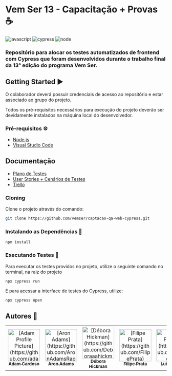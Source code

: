 [JAVASCRIPT__BADGE]: https://img.shields.io/badge/Javascript-000?style=for-the-badge&logo=javascript
[CYPRESS_BADGE]:https://img.shields.io/badge/Cypress-cypress?style=for-the-badge&logo=cypress&logoColor=white
[NODE_BADGE]:https://img.shields.io/badge/Node.JS-4a4f4b?style=for-the-badge&logo=node.js&logoColor=white


# Vem Ser 13 - Capacitação + Provas ☕

![javascript][JAVASCRIPT__BADGE]
![cypress][CYPRESS_BADGE]
![node][NODE_BADGE]

### Repositório para alocar os testes automatizados de frontend com Cypress que foram desenvolvidos durante o trabalho final da 13° edição do programa Vem Ser.

## Getting Started ▶️

O colaborador deverá possuir credenciais de acesso ao repositório e estar associado ao grupo do projeto.

Todos os pré-requisitos necessários para execução do projeto deverão ser devidamente instalados na máquina local do desenvolvedor.

### Pré-requisitos ⚙️

- [Node.js](https://nodejs.org/en)
- [Visual Studio Code](https://code.visualstudio.com/)

## Documentação
- [Plano de Testes](https://docs.google.com/document/d/1VYfTStATCmQv_4LrLfesFFRp3tFiYMGKj9X8MYQ-TIw)
- [User Stories + Cenários de Testes](https://drive.google.com/file/d/1sUtOdkRkSD8SSjM0HYnmp3xVuOXup5Eh/view)
- [Trello](https://trello.com/b/y0mKWbUq/captação-provas)

<h3>Cloning</h3>

Clone o projeto através do comando:

```bash
git clone https://github.com/vemser/captacao-qa-web-cypress.git
```

### Instalando as Dependências 💾

```shell
npm install
```
### Executando Testes 🔨
Para executar os testes providos no projeto, utilize o seguinte comando no terminal, na raiz do projeto
```shell
npx cypress run
```

E para acessar a interface de testes do Cypress, utilize:
```bash
npx cypress open
```
## Autores 🤝
<table>
  <tr>
    <td align="center">
      <a href="#">
        <img src="https://avatars.githubusercontent.com/u/45438661?v=4" width="100px;" alt="[Adam Profile Picture](https://github.com/adamcardoso)"/><br>
        <sub>
          <b>Adam Cardoso</b>
        </sub>
      </a>
    </td>
    <td align="center">
      <a href="#">
        <img src="https://avatars.githubusercontent.com/u/41453845?v=4" width="100px;" alt="[Aron Adams](https://github.com/AronAdamsRapetto)"/><br>
        <sub>
          <b>Aron Adams</b>
        </sub>
      </a>
    </td>
    <td align="center">
      <a href="#">
        <img src="https://avatars.githubusercontent.com/u/101061552?v=4" width="100px;" alt="[Débora Hickman](https://github.com/Deboraaahickmann)"/><br>
        <sub>
          <b>Débora Hickman</b>
        </sub>
      </a>
    </td>
    <td align="center">
      <a href="#">
        <img src="https://avatars.githubusercontent.com/u/84943142?v=4" width="100px;" alt="[Filipe Prata](https://github.com/FilipePrata)"/><br>
        <sub>
          <b>Filipe Prata</b>
        </sub>
      </a>
    </td>
    <td align="center">
      <a href="#">
        <img src="https://avatars.githubusercontent.com/u/78767627?v=4" width="100px;" alt="[Luiz Fellipe](https://github.com/luizfdarb)"/><br>
        <sub>
          <b>Luiz Fellipe</b>
        </sub>
      </a>
    </td>
  </tr>
</table>
